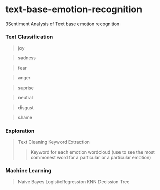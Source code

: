 # text-base-emotion-recognition

3Sentiment Analysis of Text base emotion recognition
### Text Classification
> joy

> sadness

> fear

> anger

> suprise

> neutral

> disgust

> shame

### Exploration
> Text Cleaning
> Keyword Extraction
> > Keyword for each emotion
> > wordcloud (use to see the most commonest word for a particular or a particular emotion)
### Machine Learning
> Naive Bayes
> LogisticRegression
> KNN
> Decission Tree
